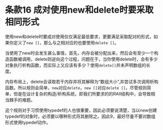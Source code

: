# 条款16 成对使用new和delete时要采取相同形式

使用new和delete时要成对使用仅仅满足最低要求，更要满足采取配对的形式，如果你定义了`new []`，那么与之相对应的也要使用`delete []`。

当使用了new时会发生甚么事情，首先，内存会被分配出来，然后会有至少一个构造函数被调用，delete则逆向这个过程，问题在于，当你使用delete时，会有多少对象执行析构函数，而实际上又应该有多少？使用`delete[]`并未声明数组的长度。

内存布局上，delete会读取若干内存并将其解释为“数组大小”,并尝试多次调用析构函数。所以规则会简单，`new`对应`delete`，`new []`对应`delete []`，尽管规则简单，但是在设计复杂的构造/析构系统，即我们所要求的的RAII结构中，会导致相当棘手的难题。

这个规则对于习惯使用typedef的人也很重要，因此必须要说清楚，当以new创建typedef的对象时，必须要以哪种形式将其删除之。因此9，最好尽量不要对数组形式使用typedef动作。